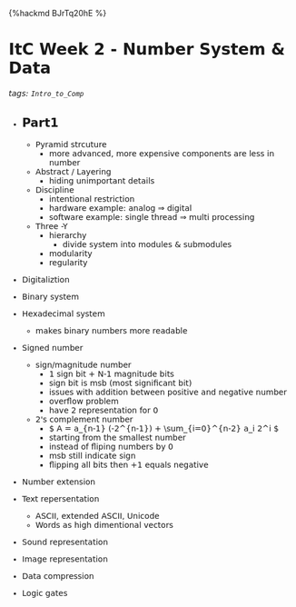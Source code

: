 {%hackmd BJrTq20hE %}

<font face="Dejavu Sans"/>

# ItC Week 2 - Number System & Data
###### tags: `Intro_to_Comp`

- Part1
  -
  - Pyramid strcuture
    - more advanced, more expensive components are less in number
  - Abstract / Layering
    - hiding unimportant details
  - Discipline
    - intentional restriction
    - hardware example: analog &rArr; digital
    - software example: single thread &rArr; multi processing
  - Three -Y
    - hierarchy
      - divide system into modules & submodules
    - modularity
    - regularity


- Digitaliztion
- Binary system
- Hexadecimal system
  - makes binary numbers more readable
- Signed number
  - sign/magnitude number
    - 1 sign bit + N-1 magnitude bits
    - sign bit is msb (most significant bit)
    - issues with addition between positive and negative number
    - overflow problem
    - have 2 representation for 0
  - 2's complement number
    <!-- - $ A : {}$ -->
    - $ A = a_{n-1} (-2^{n-1}) + \sum_{i=0}^{n-2} a_i 2^i $
    - starting from the smallest number
    - instead of fliping numbers by 0
    - msb still indicate sign
    - flipping all bits then +1 equals negative
- Number extension

- Text repersentation
  - ASCII, extended ASCII, Unicode
  - Words as high dimentional vectors
- Sound representation
- Image representation
- Data compression
- Logic gates


<!-- </font> -->

